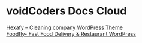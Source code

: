 # voidCoders Docs Cloud



<a href="/hexafy">Hexafy – Cleaning company WordPress Theme</a> <br>
<a href="/foodfly">Foodfly- Fast Food Delivery & Restaurant WordPress</a>

